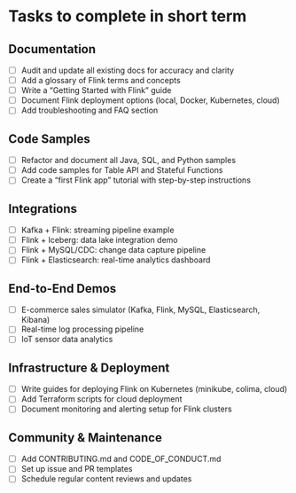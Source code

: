 # Tasks to complete in short term

## Documentation
* [ ] Audit and update all existing docs for accuracy and clarity
* [ ] Add a glossary of Flink terms and concepts
* [ ] Write a “Getting Started with Flink” guide
* [ ] Document Flink deployment options (local, Docker, Kubernetes, cloud)
* [ ] Add troubleshooting and FAQ section

## Code Samples
* [ ] Refactor and document all Java, SQL, and Python samples
* [ ] Add code samples for Table API and Stateful Functions
* [ ] Create a “first Flink app” tutorial with step-by-step instructions

## Integrations
* [ ] Kafka + Flink: streaming pipeline example
* [ ] Flink + Iceberg: data lake integration demo
* [ ] Flink + MySQL/CDC: change data capture pipeline
* [ ] Flink + Elasticsearch: real-time analytics dashboard

## End-to-End Demos
* [ ] E-commerce sales simulator (Kafka, Flink, MySQL, Elasticsearch, Kibana)
* [ ] Real-time log processing pipeline
* [ ] IoT sensor data analytics

## Infrastructure & Deployment

* [ ] Write guides for deploying Flink on Kubernetes (minikube, colima, cloud)
* [ ] Add Terraform scripts for cloud deployment
* [ ] Document monitoring and alerting setup for Flink clusters

## Community & Maintenance

* [ ] Add CONTRIBUTING.md and CODE_OF_CONDUCT.md
* [ ] Set up issue and PR templates
* [ ] Schedule regular content reviews and updates